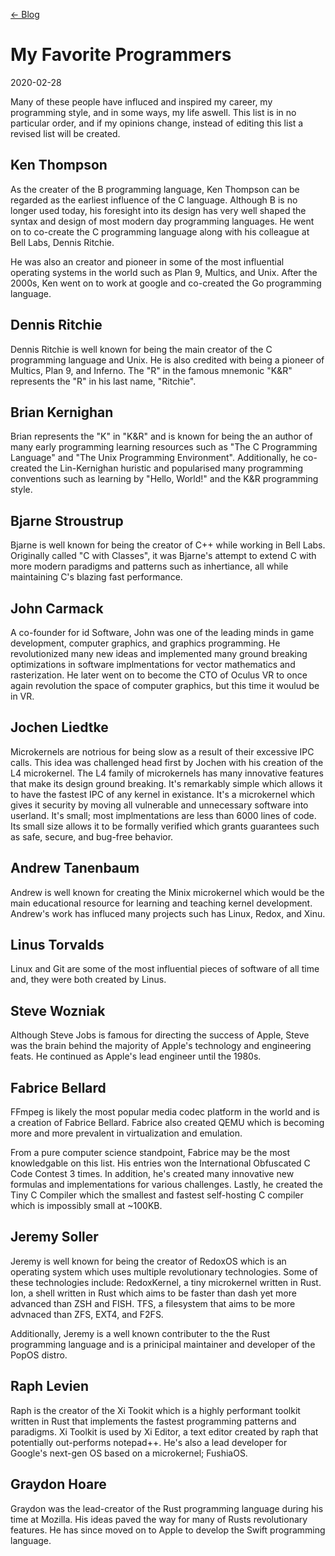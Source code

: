 [<- Blog](README.md)

# My Favorite Programmers
2020-02-28

Many of these people have influced and inspired my career, my programming style, and in some ways, my life aswell. This list is in no particular order, and if my opinions change, instead of editing this list a revised list will be created.

## Ken Thompson
As the creater of the B programming language, Ken Thompson can be regarded as the earliest influence of the C language. Although B is no longer used today, his foresight into its design has very well shaped the syntax and design of most modern day programming languages. He went on to co-create the C programming language along with his colleague at Bell Labs, Dennis Ritchie.

He was also an creator and pioneer in some of the most influential operating systems in the world such as Plan 9, Multics, and Unix. After the 2000s, Ken went on to work at google and co-created the Go programming language.

## Dennis Ritchie
Dennis Ritchie is well known for being the main creator of the C programming language and Unix. He is also credited with being a pioneer of Multics, Plan 9, and Inferno. The "R" in the famous mnemonic "K&R" represents the "R" in his last name, "Ritchie".

## Brian Kernighan
Brian represents the "K" in "K&R" and is known for being the an author of many early programming learning resources such as "The C Programming Language" and "The Unix Programming Environment". Additionally, he co-created the Lin-Kernighan huristic and popularised many programming conventions such as learning by "Hello, World!" and the K&R programming style.

## Bjarne Stroustrup
Bjarne is well known for being the creator of C++ while working in Bell Labs. Originally called "C with Classes", it was Bjarne's attempt to extend C with more modern paradigms and patterns such as inhertiance, all while maintaining C's blazing fast performance.

## John Carmack
A co-founder for id Software, John was one of the leading minds in game development, computer graphics, and graphics programming. He revolutionized many new ideas and implemented many ground breaking optimizations in software implmentations for vector mathematics and rasterization. He later went on to become the CTO of Oculus VR to once again revolution the space of computer graphics, but this time it woulud be in VR.

## Jochen Liedtke
Microkernels are notrious for being slow as a result of their excessive IPC calls. This idea was challenged head first by Jochen with his creation of the L4 microkernel. The L4 family of microkernels has many innovative features that make its design ground breaking. It's remarkably simple which allows it to have the fastest IPC of any kernel in existance. It's a microkernel which gives it security by moving all vulnerable and unnecessary software into userland. It's small; most implmentations are less than 6000 lines of code. Its small size allows it to be formally verified which grants guarantees such as safe, secure, and bug-free behavior.

## Andrew Tanenbaum
Andrew is well known for creating the Minix microkernel which would be the main educational resource for learning and teaching kernel development. Andrew's work has influced many projects such has Linux, Redox, and Xinu.

## Linus Torvalds
Linux and Git are some of the most influential pieces of software of all time and, they were both created by Linus.

## Steve Wozniak
Although Steve Jobs is famous for directing the success of Apple, Steve was the brain behind the majority of Apple's technology and engineering feats. He continued as Apple's lead engineer until the 1980s.

## Fabrice Bellard
FFmpeg is likely the most popular media codec platform in the world and is a creation of Fabrice Bellard. Fabrice also created QEMU which is becoming more and more prevalent in virtualization and emulation.

From a pure computer science standpoint, Fabrice may be the most knowledgable on this list. His entries won the International Obfuscated C Code Contest 3 times. In addition, he's created many innovative new formulas and implementations for various challenges. Lastly, he created the Tiny C Compiler which the smallest and fastest self-hosting C compiler which is impossibly small at ~100KB.

## Jeremy Soller
Jeremy is well known for being the creator of RedoxOS which is an operating system which uses multiple revolutionary technologies. Some of these technologies include: RedoxKernel, a tiny microkernel written in Rust. Ion, a shell written in Rust which aims to be faster than dash yet more advanced than ZSH and FISH. TFS, a filesystem that aims to be more advnaced than ZFS, EXT4, and F2FS.

Additionally, Jeremy is a well known contributer to the the Rust programming language and is a prinicipal maintainer and developer of the PopOS distro.

## Raph Levien
Raph is the creator of the Xi Tookit which is a highly performant toolkit written in Rust that implements the fastest programming patterns and paradigms. Xi Toolkit is used by Xi Editor, a text editor created by raph that potentially out-performs notepad++. He's also a lead developer for Google's next-gen OS based on a microkernel; FushiaOS.

## Graydon Hoare
Graydon was the lead-creator of the Rust programming language during his time at Mozilla. His ideas paved the way for many of Rusts revolutionary features. He has since moved on to Apple to develop the Swift programming language.

